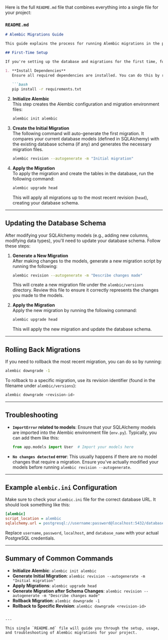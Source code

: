 Here is the full `README.md` file that combines everything into a single file for your project:

### `README.md`

```markdown
# Alembic Migrations Guide

This guide explains the process for running Alembic migrations in the project, both for the first-time setup and for updating the database schema after code changes.

## First-Time Setup

If you're setting up the database and migrations for the first time, follow these steps:

1. **Install Dependencies**  
   Ensure all required dependencies are installed. You can do this by running:
   
   ```bash
   pip install -r requirements.txt
   ```

2. **Initialize Alembic**  
   This step creates the Alembic configuration and migration environment files:

   ```bash
   alembic init alembic
   ```

3. **Create the Initial Migration**  
   The following command will auto-generate the first migration. It compares your current database models (defined in SQLAlchemy) with the existing database schema (if any) and generates the necessary migration files.

   ```bash
   alembic revision --autogenerate -m "Initial migration"
   ```

4. **Apply the Migration**  
   To apply the migration and create the tables in the database, run the following command:

   ```bash
   alembic upgrade head
   ```

   This will apply all migrations up to the most recent revision (`head`), creating your database schema.

---

## Updating the Database Schema

After modifying your SQLAlchemy models (e.g., adding new columns, modifying data types), you'll need to update your database schema. Follow these steps:

1. **Generate a New Migration**  
   After making changes to the models, generate a new migration script by running the following:

   ```bash
   alembic revision --autogenerate -m "Describe changes made"
   ```

   This will create a new migration file under the `alembic/versions` directory. Review this file to ensure it correctly represents the changes you made to the models.

2. **Apply the Migration**  
   Apply the new migration by running the following command:

   ```bash
   alembic upgrade head
   ```

   This will apply the new migration and update the database schema.

---

## Rolling Back Migrations

If you need to rollback the most recent migration, you can do so by running:

```bash
alembic downgrade -1
```

To rollback to a specific migration, use its revision identifier (found in the filename under `alembic/versions`):

```bash
alembic downgrade <revision-id>
```

---

## Troubleshooting

- **`ImportError` related to models**: Ensure that your SQLAlchemy models are imported into the Alembic environment file (`env.py`). Typically, you can add them like this:

  ```python
  from app.models import User  # Import your models here
  ```

- **`No changes detected` error**: This usually happens if there are no model changes that require a migration. Ensure you've actually modified your models before running `alembic revision --autogenerate`.

---

## Example `alembic.ini` Configuration

Make sure to check your `alembic.ini` file for the correct database URL. It should look something like this:

```ini
[alembic]
script_location = alembic
sqlalchemy.url = postgresql://username:password@localhost:5432/database_name
```

Replace `username`, `password`, `localhost`, and `database_name` with your actual PostgreSQL credentials.

---

## Summary of Common Commands

- **Initialize Alembic**: `alembic init alembic`
- **Generate Initial Migration**: `alembic revision --autogenerate -m "Initial migration"`
- **Apply Migrations**: `alembic upgrade head`
- **Generate Migration after Schema Changes**: `alembic revision --autogenerate -m "Describe changes made"`
- **Rollback Migration**: `alembic downgrade -1`
- **Rollback to Specific Revision**: `alembic downgrade <revision-id>`
```

---

This single `README.md` file will guide you through the setup, usage, and troubleshooting of Alembic migrations for your project.